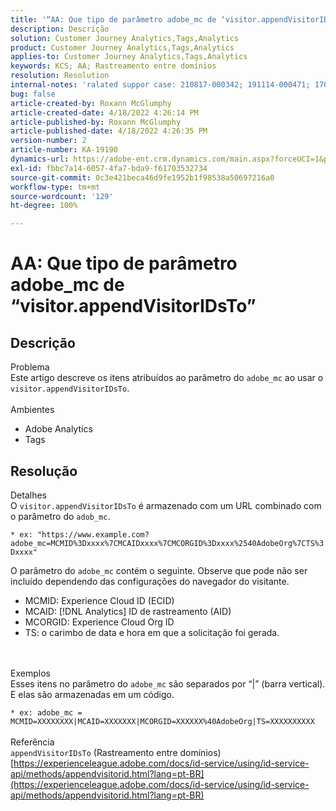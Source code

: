 ```yaml
---
title: '“AA: Que tipo de parâmetro adobe_mc de ‘visitor.appendVisitorIDsTo’”'
description: Descrição
solution: Customer Journey Analytics,Tags,Analytics
product: Customer Journey Analytics,Tags,Analytics
applies-to: Customer Journey Analytics,Tags,Analytics
keywords: KCS; AA; Rastreamento entre domínios
resolution: Resolution
internal-notes: 'ralated suppor case: 210817-000342; 191114-000471; 170123-000011; 220408-000014'
bug: false
article-created-by: Roxann McGlumphy
article-created-date: 4/18/2022 4:26:14 PM
article-published-by: Roxann McGlumphy
article-published-date: 4/18/2022 4:26:35 PM
version-number: 2
article-number: KA-19190
dynamics-url: https://adobe-ent.crm.dynamics.com/main.aspx?forceUCI=1&pagetype=entityrecord&etn=knowledgearticle&id=937d8042-34bf-ec11-983e-0022480abde0
exl-id: fbbc7a14-6057-4fa7-bda9-f61703532734
source-git-commit: 0c3e421beca46d9fe1952b1f98538a50697216a0
workflow-type: tm+mt
source-wordcount: '129'
ht-degree: 100%

---
```


# AA: Que tipo de parâmetro adobe_mc de “visitor.appendVisitorIDsTo”

## Descrição

Problema<br>
Este artigo descreve os itens atribuídos ao parâmetro do `adobe_mc` ao usar o `visitor.appendVisitorIDsTo`.
<br><br>Ambientes<br>
- Adobe Analytics
- Tags



## Resolução

Detalhes<br>
O `visitor.appendVisitorIDsTo` é armazenado com um URL combinado com o parâmetro do `adob_mc`.

`* ex: "https://www.example.com?adobe_mc=MCMID%3Dxxxx%7CMCAIDxxxx%7CMCORGID%3Dxxxx%2540AdobeOrg%7CTS%3Dxxxx"`

O parâmetro do `adobe_mc` contém o seguinte.
Observe que pode não ser incluído dependendo das configurações do navegador do visitante.

- MCMID: Experience Cloud ID (ECID)
- MCAID: [!DNL Analytics] ID de rastreamento (AID)
- MCORGID: Experience Cloud Org ID
- TS: o carimbo de data e hora em que a solicitação foi gerada.

<br><br>Exemplos<br>
Esses itens no parâmetro do `adobe_mc` são separados por “|” (barra vertical). E elas são armazenadas em um código.

`* ex: adobe_mc = MCMID=XXXXXXXX|MCAID=XXXXXXX|MCORGID=XXXXXX%40AdobeOrg|TS=XXXXXXXXXX`
<br><br>Referência<br>
`appendVisitorIDsTo` (Rastreamento entre domínios)
[https://experienceleague.adobe.com/docs/id-service/using/id-service-api/methods/appendvisitorid.html?lang=pt-BR](https://experienceleague.adobe.com/docs/id-service/using/id-service-api/methods/appendvisitorid.html?lang=pt-BR)
